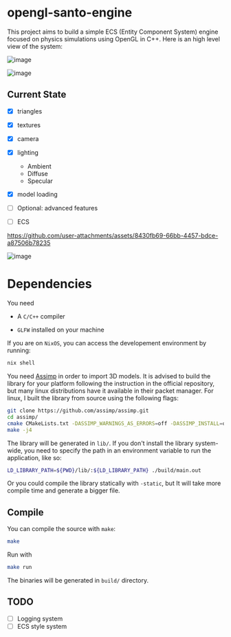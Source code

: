 # opengl-santo-engine
This project aims to build a simple ECS (Entity Component System) engine focused on physics simulations using OpenGL in C++.
Here is an high level view of the system:

![image](https://github.com/user-attachments/assets/fee03d56-5add-4675-a05c-a0a8dcca7705)

![image](https://github.com/user-attachments/assets/f825bdc2-9345-49ef-a87d-90939ba47e07)

## Current State
- [x] triangles

- [x] textures

- [x] camera

- [x] lighting
  - Ambient
  - Diffuse
  - Specular   

- [x] model loading

- [ ] Optional: advanced features

- [ ] ECS


https://github.com/user-attachments/assets/8430fb69-66bb-4457-bdce-a87506b78235

![image](https://github.com/user-attachments/assets/955611fb-3eeb-45a2-adc0-2a0b55680de1)


# Dependencies

You need

- A `C/C++` compiler

- `GLFW` installed on your machine

If you are on `NixOS`, you can access the developement environment
by running:
```bash
nix shell
```

You need [Assimp](https://github.com/assimp/assimp) in order to import 3D models. It is
advised to build the library for your platform following the instruction in the official
repository, but many linux distributions have it available in their packet manager. 
For linux, I built the library from source using the following flags:
```bash
git clone https://github.com/assimp/assimp.git
cd assimp/
cmake CMakeLists.txt -DASSIMP_WARNINGS_AS_ERRORS=off -DASSIMP_INSTALL=off
make -j4
```
The library will be generated in `lib/`. If you don't install the library system-wide,
you need to specify the path in an environment variable to run the application, like so:
```bash
LD_LIBRARY_PATH=${PWD}/lib/:${LD_LIBRARY_PATH} ./build/main.out
```
Or you could compile the library statically with `-static`, but It will take more compile
time and generate a bigger file.

## Compile

You can compile the source with `make`:
```bash
make
```
Run with
```bash
make run
```

The binaries will be generated in `build/` directory.

## TODO
- [ ] Logging system
- [ ] ECS style system
